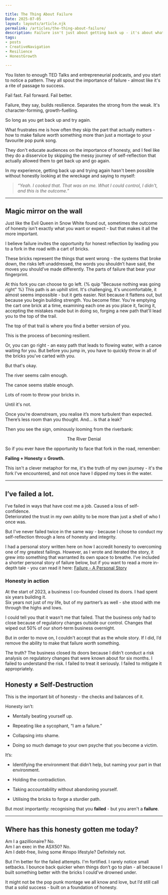 ```yaml
---

title: The Thing About Failure  
Date: 2025-07-05  
layout: layouts/article.njk  
permalink: /articles/the-thing-about-failure/
description: Failure isn't just about getting back up - it's about what you do before you stand again.  
tags:
- posts
- CreativeNavigation
- Resilience
- HonestGrowth

---
```


You listen to enough TED Talks and entrepreneurial podcasts, and you start to notice a pattern. They all spout the importance of failure - almost like it's a rite of passage to success.

Fail fast. Fail forward. Fail better.

Failure, they say, builds resilience. Separates the strong from the weak. It's character-forming, growth-fuelling.

So long as you get back up and try again.

What frustrates me is how often they skip the part that actually matters - how to make failure _worth_ something more than just a montage to your favourite pop punk song.

They don't educate audiences on the importance of honesty, and I feel like they do a disservice by skipping the messy journey of self-reflection that actually allowed them to get back up and go again.

In my experience, getting back up and trying again hasn't been possible without honestly looking at the wreckage and saying to myself:

> _“Yeah. I cooked that. That was on me. What I could control, I didn't, and this is the outcome.”_

---

## Magic mirror on the wall

Just like the Evil Queen in Snow White found out, sometimes the outcome of honesty isn't exactly what you want or expect - but that makes it all the more important.

I believe failure invites the opportunity for honest reflection by leading you to a fork in the road with a cart of bricks.

These bricks represent the things that went wrong - the systems that broke down, the risks left unaddressed, the words you shouldn’t have said, the moves you should’ve made differently. The parts of failure that bear your fingerprint.

At this fork you can choose to go left. {% quip "Because nothing was going right" %} This path is an uphill stint. It's challenging, it's uncomfortable, it almost seems impossible - but it gets easier. Not because it flattens out, but because you begin building strength. You become fitter. You're emptying the cart one brick at a time, examining each one as you place it, facing it, accepting the mistakes made but in doing so, forging a new path that'll lead you to the top of the trail.

The top of that trail is where you find a better version of you.

This is the process of becoming resilient.

Or, you can go right - an easy path that leads to flowing water, with a canoe waiting for you. But before you jump in, you have to quickly throw in all of the bricks you've carted with you.

But that's okay.

The river seems calm enough.

The canoe seems stable enough.

Lots of room to throw your bricks in.

Until it's not.

Once you’re downstream, you realise it’s more turbulent than expected. There’s less room than you thought. And… is that a leak?

Then you see the sign, ominously looming from the riverbank: 
<div style="text-align:center">
    <div class="sign-label">The River Denial</div>
</div>

So if you ever have the opportunity to face that fork in the road, remember:

<div class="center"><strong class="color-soft-green">Failing + Honesty = Growth.</strong></div>

This isn't a clever metaphor for me, it's the truth of my own journey - it's the fork I've encountered, and not once have I dipped my toes in the water.

---

## I’ve failed a lot.

I’ve failed in ways that have cost me a job. Caused a loss of self-confidence.  
Deteriorated the trust in my own ability to be more than just a shell of who I once was.

But I've never failed twice in the same way - because I chose to conduct my self-reflection through a lens of honesty and integrity.

I had a personal story written here on how I accredit honesty to overcoming one of my greatest failings. However, as I wrote and iterated the story, it grew into something that warranted its own space to breathe. I’ve included a shorter personal story of failure below, but if you want to read a more in-depth tale - you can read it here: [Failure - A Personal Story](/articles/failure-a-personal-story/)

### Honesty in action

At the start of 2023, a business I co-founded closed its doors. I had spent six years building it.  
Six years not just of my life, but of my partner’s as well - she stood with me through the highs and lows.

I could tell you that it wasn't me that failed. That the business only had to close because of regulatory changes outside our control. Changes that wiped out 50% of our short-term business overnight.

But in order to move on, I couldn't accept that as the whole story. If I did, I’d remove the ability to make that failure _worth_ something.

The truth? The business closed its doors because I didn't conduct a risk analysis on regulatory changes that were known about for six months. I failed to understand the risk. I failed to treat it seriously. I failed to mitigate it appropriately.

## Honesty ≠ Self-Destruction

This is the important bit of honesty - the checks and balances of it.

Honesty isn’t:

- Mentally beating yourself up.
    
- Repeating like a sycophant, “I am a failure.”
    
- Collapsing into shame.
    
- Doing so much damage to your own psyche that you become a victim.
    

It’s:

- Identifying the environment that didn’t help, but naming your part in that environment.
    
- Holding the contradiction.
    
- Taking accountability without abandoning yourself.
    
- Utilising the bricks to forge a sturdier path.
    

But most importantly: recognising that you **failed** - but you aren't a **failure**.

---

## Where has this honesty gotten me today?

Am I a gazillionaire? No.  
Am I an exec in the ASX50? No.  
Am I debt-free, living some #inspo lifestyle? Definitely not.

But I'm better for the failed attempts. I'm fortified. I rarely notice small setbacks. I bounce back quicker when things don’t go to plan - all because I built something better with the bricks I could’ve drowned under.

It might not be the pop punk montage we all know and love, but I’d still call that a solid success - built on a foundation of honesty.
